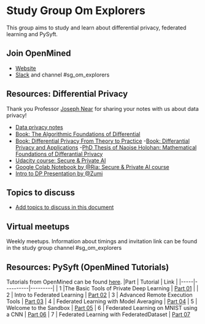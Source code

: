# Study Group Om Explorers
This group aims to study and learn about differential privacy, federated learning and PySyft.

## Join OpenMined
* [Website](https://www.openmined.org/)
* [Slack](http://slack.openmined.org/) and channel #sg_om_explorers 

## Resources: Differential Privacy 
Thank you Professor [Joseph Near](https://github.com/jnear) for sharing your notes with us about data privacy! 
- [Data privacy notes](https://github.com/jnear/cs295-data-privacy/tree/master/notes)
- [Book: The Algorithmic Foundations of Diﬀerential](https://github.com/ZumrutMuftuoglu/OM-Study-Group/blob/master/privacybook.pdf)
- [Book: Differential Privacy From Theory to Practice](https://github.com/ZumrutMuftuoglu/OM-Study-Group/blob/master/Differential%20Privacy%20from%20Theory%20to%20Pratice.pdf)
-[Book: Differantial Privacy and Applications](https://github.com/ZumrutMuftuoglu/OM-Study-Group/blob/master/DP%20And%20Applications.pdf)
-[PhD Thesis of Naoise Holohan: Mathematical Foundations of Differantial Privacy](https://github.com/ZumrutMuftuoglu/OM-Study-Group/blob/master/Mathematical%20Foundations%20of%20DP.pdf)
- [Udacity course: Secure & Private AI](https://www.udacity.com/course/secure-and-private-ai--ud185)
- [Google Colab Notebook by @Ria: Secure & Private AI course](https://colab.research.google.com/drive/1dmoz1iv5MhY4d1LIgxqE-THzm_CfBxMl)
- [Intro to DP Presentation by @Zumi](https://github.com/ZumrutMuftuoglu/OM-Study-Group/blob/master/OM_Differential%20Privacy_intro_presentation.pdf)

## Topics to discuss
- [Add topics to discuss in this document](https://docs.google.com/document/d/1W9LGurrVzNxkqCydo9jgXOsaAWC85_1JLy0n5Td1hhE/edit?usp=sharing)

## Virtual meetups
Weekly meetups. Information about timings and invitation link can be found in the study group channel #sg_om_explorers 

## Resources: PySyft (OpenMined Tutorials)
Tutorials from OpenMined can be found [here](https://github.com/OpenMined/PySyft/tree/master/examples/tutorials).
|Part | Tutorial | Link |
|-----|----------|---------|
| 1   |The Basic Tools of Private Deep Learning | [Part 01](https://github.com/OpenMined/PySyft/blob/master/examples/tutorials/Part%2001%20-%20The%20Basic%20Tools%20of%20Private%20Deep%20Learning.ipynb) |
| 2 | Intro to Federated Learning | [Part 02](https://github.com/OpenMined/PySyft/blob/master/examples/tutorials/Part%2002%20-%20Intro%20to%20Federated%20Learning.ipynb)
| 3 | Advanced Remote Execution Tools | [Part 03](https://github.com/OpenMined/PySyft/blob/master/examples/tutorials/Part%2003%20-%20Advanced%20Remote%20Execution%20Tools.ipynb)
| 4 | Federated Learning with Model Averaging | [Part 04](https://github.com/OpenMined/PySyft/blob/master/examples/tutorials/Part%2004%20-%20Federated%20Learning%20via%20Trusted%20Aggregator.ipynb)
| 5 | Welcome to the Sandbox | [Part 05](https://github.com/OpenMined/PySyft/blob/master/examples/tutorials/Part%2005%20-%20Welcome%20to%20the%20Sandbox.ipynb)
| 6 | Federated Learning on MNIST using a CNN | [Part 06](https://github.com/OpenMined/PySyft/blob/master/examples/tutorials/Part%2006%20-%20Federated%20Learning%20on%20MNIST%20using%20a%20CNN.ipynb)
| 7 | Federated Learning with FederatedDataset | [Part 07](https://github.com/OpenMined/PySyft/blob/master/examples/tutorials/Part%2007%20-%20Federated%20Learning%20with%20Federated%20Dataset.ipynb)
